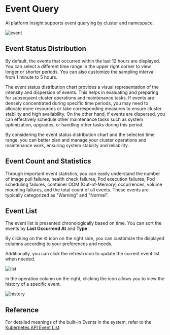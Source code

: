 # Event Query

AI platform Insight supports event querying by cluster and namespace.

![event](https://docs.daocloud.io/daocloud-docs-images/docs/en/docs/insight/images/event01.png)

## Event Status Distribution

By default, the events that occurred within the last 12 hours are displayed.
You can select a different time range in the upper right corner to view longer or shorter periods.
You can also customize the sampling interval from 1 minute to 5 hours.

The event status distribution chart provides a visual representation of the intensity and dispersion of events.
This helps in evaluating and preparing for subsequent cluster operations and maintenance tasks.
If events are densely concentrated during specific time periods, you may need to allocate more resources or take corresponding measures to ensure cluster stability and high availability.
On the other hand, if events are dispersed, you can effectively schedule other maintenance tasks such as system optimization, upgrades, or handling other tasks during this period.

By considering the event status distribution chart and the selected time range, you can better plan and manage your cluster operations and maintenance work, ensuring system stability and reliability.

## Event Count and Statistics

Through important event statistics, you can easily understand the number of image pull failures, health check failures, Pod execution failures, Pod scheduling failures, container OOM (Out-of-Memory) occurrences, volume mounting failures, and the total count of all events. These events are typically categorized as "Warning" and "Normal".

## Event List

The event list is presented chronologically based on time. You can sort the events by __Last Occurrend At__ and __Type__ .

By clicking on the ⚙️ icon on the right side, you can customize the displayed columns according to your preferences and needs.

Additionally, you can click the refresh icon to update the current event list when needed.

![list](https://docs.daocloud.io/daocloud-docs-images/docs/en/docs/insight/images/event02.png)

In the operation column on the right, clicking the icon allows you to view the history of a specific event.

![history](https://docs.daocloud.io/daocloud-docs-images/docs/en/docs/insight/images/event03.png)

## Reference

For detailed meanings of the built-in Events in the system, refer to the
[Kubernetes API Event List](https://kubernetes.io/docs/reference/kubernetes-api/cluster-resources/event-v1/).
